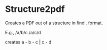 # Structure2pdf
Creates a PDF out of a structure in find . format.

E.g., 
/a/b/c
/a/c/d

creates
a - b - c
  | c - d
  
  
